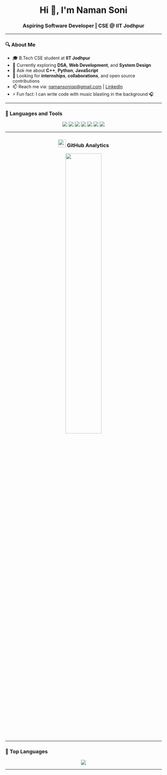 <h1 align="center">Hi 👋, I'm Naman Soni</h1>
<h3 align="center">Aspiring Software Developer | CSE @ IIT Jodhpur</h3>

---

### 🔍 About Me

- 🎓 B.Tech CSE student at **IIT Jodhpur**
- 🌱 Currently exploring **DSA**, **Web Development**, and **System Design**
- 💬 Ask me about **C++**, **Python**, **JavaScript**
- 💼 Looking for **internships**, **collaborations**, and open source contributions
- 📫 Reach me via: namansoniop@gmail.com | [LinkedIn](www.linkedin.com/in/naman-soni-a46931290)
- ⚡ Fun fact: I can write code with music blasting in the background 🎧

---

### 🧰 Languages and Tools
<p align="center">
  <img src="https://img.shields.io/badge/C++-00599C?style=for-the-badge&logo=cplusplus&logoColor=white" />
  <img src="https://img.shields.io/badge/Python-3776AB?style=for-the-badge&logo=python&logoColor=white" />
  <img src="https://img.shields.io/badge/JavaScript-F7DF1E?style=for-the-badge&logo=javascript&logoColor=black" />
  <img src="https://img.shields.io/badge/Node.js-339933?style=for-the-badge&logo=node.js&logoColor=white" />
  <img src="https://img.shields.io/badge/React-20232A?style=for-the-badge&logo=react&logoColor=61DAFB" />
  <img src="https://img.shields.io/badge/MongoDB-4EA94B?style=for-the-badge&logo=mongodb&logoColor=white" />
  <img src="https://img.shields.io/badge/Git-F05032?style=for-the-badge&logo=git&logoColor=white" />
</p>

---
<h3 align="center">
  <img src="https://img.icons8.com/ios-filled/50/000000/github.png" width="25"/> GitHub Analytics
</h3>
<p align="center">
  <img src="https://github-readme-stats.vercel.app/api?username=namansoni02&show_icons=true&theme=tokyonight" width="48%" />
</p>

---

### 🧠 Top Languages

<p align="center">
  <img src="https://github-readme-stats.vercel.app/api/top-langs/?username=namansoni02&layout=compact&theme=tokyonight" />
</p>

---

<!--
namansoni02/namansoni02 is a ✨ special ✨ repository because its `README.md` (this file) appears on your GitHub profile.
-->
